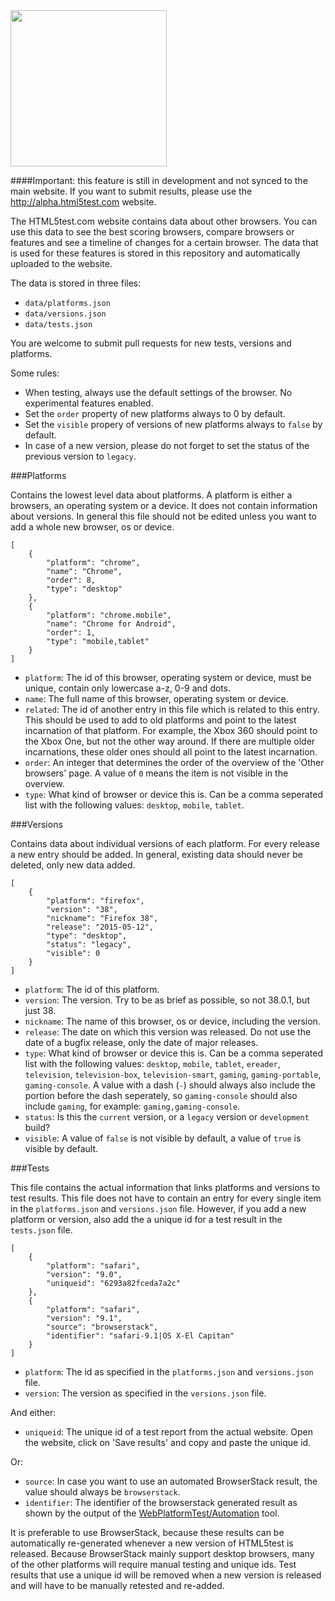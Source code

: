 <img src="https://html5te.st/assets/html5test.svg" width="250">

####Important: this feature is still in development and not synced to the main website. If you want to submit results, please use the http://alpha.html5test.com website.

The HTML5test.com website contains data about other browsers. You can use this data to see the best scoring browsers,
compare browsers or features and see a timeline of changes for a certain browser. The data that is used for these
features is stored in this repository and automatically uploaded to the website.

The data is stored in three files:

- `data/platforms.json`
- `data/versions.json`
- `data/tests.json`

You are welcome to submit pull requests for new tests, versions and platforms.

Some rules:
- When testing, always use the default settings of the browser. No experimental features enabled.
- Set the `order` property of new platforms always to 0 by default.
- Set the `visible` propery of versions of new platforms always to `false` by default.
- In case of a new version, please do not forget to set the status of the previous version to `legacy`.


###Platforms

Contains the lowest level data about platforms. A platform is either a browsers, an operating system or a device.
It does not contain information about versions.
In general this file should not be edited unless you want to add a whole new browser, os or device.

````
[
    {
        "platform": "chrome",
        "name": "Chrome",
        "order": 8,
        "type": "desktop"
    },
    {
        "platform": "chrome.mobile",
        "name": "Chrome for Android",
        "order": 1,
        "type": "mobile,tablet"
    }
]
````

- `platform`: The id of this browser, operating system or device, must be unique, contain only lowercase a-z, 0-9 and dots.
- `name`: The full name of this browser, operating system or device.
- `related`: The id of another entry in this file which is related to this entry. This should be used to add to old platforms and point to the latest incarnation of that platform. For example, the Xbox 360 should point to the Xbox One, but not the other way around. If there are multiple older incarnations, these older ones should all point to the latest incarnation.
- `order`: An integer that determines the order of the overview of the 'Other browsers' page. A value of `0` means the item is not visible in the overview.
- `type`: What kind of browser or device this is. Can be a comma seperated list with the following values: `desktop`, `mobile`, `tablet`.


###Versions

Contains data about individual versions of each platform. For every release a new entry should be added. In general,
existing data should never be deleted, only new data added.


````
[
    {
        "platform": "firefox",
        "version": "38",
        "nickname": "Firefox 38",
        "release": "2015-05-12",
        "type": "desktop",
        "status": "legacy",
        "visible": 0
    }
]
````

- `platform`: The id of this platform.
- `version`: The version. Try to be as brief as possible, so not 38.0.1, but just 38.
- `nickname`: The name of this browser, os or device, including the version.
- `release`: The date on which this version was released. Do not use the date of a bugfix release, only the date of major releases.
- `type`: What kind of browser or device this is. Can be a comma seperated list with the following values: `desktop`, `mobile`, `tablet`, `ereader`, `television`, `television-box`, `television-smart`, `gaming`, `gaming-portable`, `gaming-console`. A value with a dash (`-`) should always also include the portion before the dash seperately, so `gaming-console` should also include `gaming`, for example: `gaming,gaming-console`.
- `status`: Is this the `current` version, or a `legacy` version or `development` build?
- `visible`: A value of `false` is not visible by default, a value of `true` is visible by default.


###Tests

This file contains the actual information that links platforms and versions to test results. This file does not have to contain an
entry for every single item in the `platforms.json` and `versions.json` file. However, if you add a new platform or version, also add the
a unique id for a test result in the `tests.json` file.

````
[
    {
        "platform": "safari",
        "version": "9.0",
        "uniqueid": "6293a82fceda7a2c"
    },
    {
        "platform": "safari",
        "version": "9.1",
        "source": "browserstack",
        "identifier": "safari-9.1|OS X-El Capitan"
    }
]
````

- `platform`: The id as specified in the `platforms.json` and `versions.json` file.
- `version`: The version as specified in the `versions.json` file.

And either:
- `uniqueid`: The unique id of a test report from the actual website. Open the website, click on 'Save results' and copy and paste the unique id.

Or:
- `source`: In case you want to use an automated BrowserStack result, the value should always be `browserstack`.
- `identifier`: The identifier of the browserstack generated result as shown by the output of the [WebPlatformTest/Automation](https://github.com/WebPlatformTest/Automation) tool.

It is preferable to use BrowserStack, because these results can be automatically re-generated whenever a new version of HTML5test is released.
Because BrowserStack mainly support desktop browsers, many of the other platforms will require manual testing and unique ids.
Test results that use a unique id will be removed when a new version is released and will have to be manually retested and re-added.
